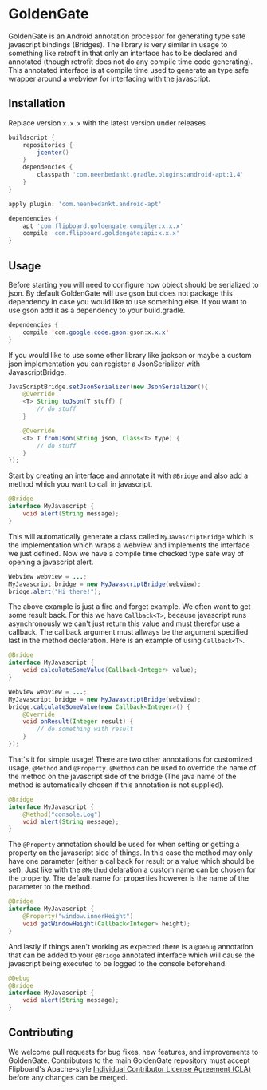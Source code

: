 GoldenGate
==========
GoldenGate is an Android annotation processor for generating type safe javascript bindings (Bridges). The library is very similar in usage to something like retrofit in that only an interface has to be declared and annotated (though retrofit does not do any compile time code generating). This annotated interface is at compile time used to generate an type safe wrapper around a webview for interfacing with the javascript.

Installation
------------
Replace version `x.x.x` with the latest version under releases
```groovy
buildscript {
    repositories {
        jcenter()
    }
    dependencies {
        classpath 'com.neenbedankt.gradle.plugins:android-apt:1.4'
    }
}

apply plugin: 'com.neenbedankt.android-apt'

dependencies {
    apt 'com.flipboard.goldengate:compiler:x.x.x'
    compile 'com.flipboard.goldengate:api:x.x.x'
}
```
Usage
-----
Before starting you will need to configure how object should be serialized to json. By default GoldenGate will use gson but does not package this dependency in case you would like to use something else. If you want to use gson add it as a dependency to your build.gradle.
```java
dependencies {
    compile 'com.google.code.gson:gson:x.x.x'
}
```
If you would like to use some other library like jackson or maybe a custom json implementation you can register a JsonSerializer with JavascriptBridge.
```java
JavaScriptBridge.setJsonSerializer(new JsonSerializer(){
    @Override
    <T> String toJson(T stuff) {
        // do stuff
    }

    @Override
    <T> T fromJson(String json, Class<T> type) {
        // do stuff
    }
});
```

Start by creating an interface and annotate it with `@Bridge` and also add a method which you want to call in javascript.
```java
@Bridge
interface MyJavascript {
	void alert(String message);
}
```

This will automatically generate a class called `MyJavascriptBridge` which is the implementation which wraps a webview and implements the interface we just defined. Now we have a compile time checked type safe way of opening a javascript alert.
```java
Webview webview = ...;
MyJavascript bridge = new MyJavascriptBridge(webview);
bridge.alert("Hi there!");
```

The above example is just a fire and forget example. We often want to get some result back. For this we have `Callback<T>`, because javascript runs asynchronously we can't just return this value and must therefor use a callback. The callback argument must allways be the argument specified last in the method decleration. Here is an example of using `Callback<T>`.
```java
@Bridge
interface MyJavascript {
	void calculateSomeValue(Callback<Integer> value);
}

Webview webview = ...;
MyJavascript bridge = new MyJavascriptBridge(webview);
bridge.calculateSomeValue(new Callback<Integer>() {
	@Override
	void onResult(Integer result) {
		// do something with result
	}
});
```

That's it for simple usage! There are two other annotations for customized usage, `@Method` and `@Property`. `@Method` can be used to override the name of the method on the javascript side of the bridge (The java name of the method is automatically chosen if this annotation is not supplied).
```java
@Bridge
interface MyJavascript {
	@Method("console.Log")
	void alert(String message);
}
```

The `@Property` annotation should be used for when setting or getting a property on the javascript side of things. In this case the method may only have one parameter (either a callback for result or a value which should be set). Just like with the `@Method` delaration a custom name can be chosen for the property. The default name for properties however is the name of the parameter to the method.
```java
@Bridge
interface MyJavascript {
	@Property("window.innerHeight")
	void getWindowHeight(Callback<Integer> height);
}
```

And lastly if things aren't working as expected there is a `@Debug` annotation that can be added to your `@Bridge` annotated interface which will cause the javascript being executed to be logged to the console beforehand.
```java
@Debug
@Bridge
interface MyJavascript {
	void alert(String message);
}
```

Contributing
------------
We welcome pull requests for bug fixes, new features, and improvements to GoldenGate. Contributors to the main GoldenGate repository must accept Flipboard's Apache-style [Individual Contributor License Agreement (CLA)](https://docs.google.com/forms/d/1gh9y6_i8xFn6pA15PqFeye19VqasuI9-bGp_e0owy74/viewform) before any changes can be merged.

